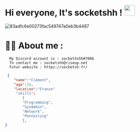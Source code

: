 # Hi everyone, It's socketshh ! </b><img src="https://media.giphy.com/media/hvRJCLFzcasrR4ia7z/giphy.gif" width="35"></h1>


![83adfc6e00273fac549747a0eb3b4487](https://user-images.githubusercontent.com/126118656/220773159-0a658d32-48c9-4bbb-9936-ea13e7269673.gif)




# 👨‍💻 About me : 

      My Discord account is : socket3shh#7066
      To contact me : socketshh@riseup.net
      Futur website : https://socketsh.fr/
```json
 {
    "name":"Clément",
    "age":14,
    "location":"France"
     "skills":
        [
        "Programming",
        "SysAdmin",
        "Network",
        "Pentesting"
        ],
}
```
